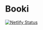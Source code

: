 # Booki
[![Netlify Status](https://api.netlify.com/api/v1/badges/8beb6c88-d3f7-43ed-8ba1-6f395a2ac1dc/deploy-status)](https://app.netlify.com/sites/bookigb/deploys)
